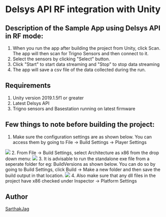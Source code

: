 # Delsys API RF integration with Unity

## Description of the Sample App using Delsys API in RF mode:
1. When you run the app after building the project from Unity, click Scan. The app will then scan for Trigno Sensors and then connect to it. 
2. Select the sensors by clicking "Select" button. 
3. Click "Start" to start data streaming and "Stop" to stop data streaming
4. The app will save a csv file of the data collected during the run.

## Requirements
1. Unity version 2019.1.5f1 or greater
2. Latest Delsys API
3. Trigno sensors and Basestation running on latest firmware

## Few things to note before building the project:
1. Make sure the configuration settings are as shown below. You can access them by going to
File -> Build Settings -> Player Settings
<img src="https://github.com/delsys-inc/DelsysAPIUnityIntegration/blob/master/Screenshots/ConfigurationSettings.png" />
2. From File -> Build Settings, select Architecture as x86 from the drop down menu:
<img src="https://github.com/delsys-inc/DelsysAPIUnityIntegration/blob/master/Screenshots/BuildSettings.png" />
3. It is advisable to run the standalone exe file from a seperate folder for eg: BuildVersions as shown below. You can do so by going to Build Settings, click Build -> Make a new folder and then save the build output in that location.
<img src="https://github.com/delsys-inc/DelsysAPIUnityIntegration/blob/master/Screenshots/BuildVersions.png"  />
4. Also make sure that any dll files in the project have x86 checked under Inspector -> Platform Settings


## Author
[SarthakJag](https://github.com/SarthakJag)



